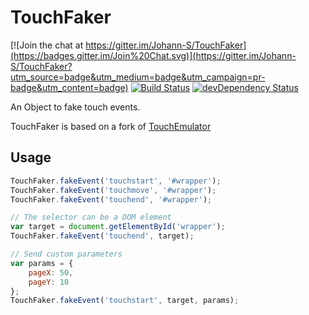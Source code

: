 # TouchFaker

[![Join the chat at https://gitter.im/Johann-S/TouchFaker](https://badges.gitter.im/Join%20Chat.svg)](https://gitter.im/Johann-S/TouchFaker?utm_source=badge&utm_medium=badge&utm_campaign=pr-badge&utm_content=badge)
[![Build Status](https://travis-ci.org/Johann-S/TouchFaker.svg?style=flat)](https://travis-ci.org/Johann-S/TouchFaker) [![devDependency Status](https://david-dm.org/Johann-S/TouchFaker/dev-status.svg)](https://david-dm.org/Johann-S/TouchFaker#info=devDependencies)

An Object to fake touch events.

TouchFaker is based on a fork of [TouchEmulator][1]

[1]: https://github.com/hammerjs/touchemulator

## Usage

```js
TouchFaker.fakeEvent('touchstart', '#wrapper');
TouchFaker.fakeEvent('touchmove', '#wrapper');
TouchFaker.fakeEvent('touchend', '#wrapper');

// The selector can be a DOM element
var target = document.getElementById('wrapper');
TouchFaker.fakeEvent('touchend', target);

// Send custom parameters
var params = {
    pageX: 50,
    pageY: 10
};
TouchFaker.fakeEvent('touchstart', target, params);
```
